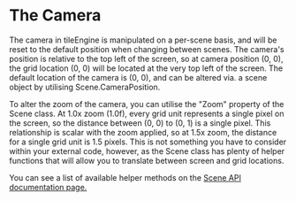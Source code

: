 # The Camera
The camera in tileEngine is manipulated on a per-scene basis, and will be reset to the default position when changing between scenes. The camera's
position is relative to the top left of the screen, so at camera position (0, 0), the grid location (0, 0) will be located at the very top left
of the screen. The default location of the camera is (0, 0), and can be altered via. a scene object by utilising Scene.CameraPosition.

To alter the zoom of the camera, you can utilise the "Zoom" property of the Scene class. At 1.0x zoom (1.0f), every grid unit represents a single
pixel on the screen, so the distance between (0, 0) to (0, 1) is a single pixel. This relationship is scalar with the zoom applied, so at 1.5x zoom,
the distance for a single grid unit is 1.5 pixels. This is not something you have to consider within your external code, however, as the Scene class
has plenty of helper functions that will allow you to translate between screen and grid locations.

You can see a list of available helper methods on the [Scene API documentation page.](../api/tileEngine.SDK.Scene.html)